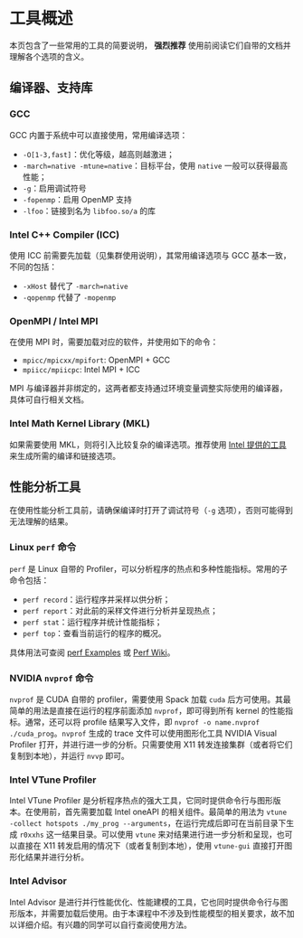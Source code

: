# 工具概述

本页包含了一些常用的工具的简要说明， **强烈推荐** 使用前阅读它们自带的文档并理解各个选项的含义。

## 编译器、支持库

### GCC

GCC 内置于系统中可以直接使用，常用编译选项：

* `-O[1-3,fast]`：优化等级，越高则越激进；
* `-march=native -mtune=native`：目标平台，使用 `native` 一般可以获得最高性能；
* `-g`：启用调试符号
* `-fopenmp`：启用 OpenMP 支持
* `-lfoo`：链接到名为 `libfoo.so/a` 的库

### Intel C++ Compiler (ICC)

使用 ICC 前需要先加载（见集群使用说明），其常用编译选项与 GCC 基本一致，不同的包括：

* `-xHost` 替代了 `-march=native`
* `-qopenmp` 代替了 `-mopenmp`

### OpenMPI / Intel MPI

在使用 MPI 时，需要加载对应的软件，并使用如下的命令：

* `mpicc/mpicxx/mpifort`: OpenMPI + GCC
* `mpiicc/mpiicpc`: Intel MPI + ICC

MPI 与编译器并非绑定的，这两者都支持通过环境变量调整实际使用的编译器，具体可自行相关文档。

### Intel Math Kernel Library (MKL)

如果需要使用 MKL，则将引入比较复杂的编译选项。推荐使用 [Intel 提供的工具](https://software.intel.com/sites/products/mkl/mkl_link_line_advisor.htm) 来生成所需的编译和链接选项。


## 性能分析工具

在使用性能分析工具前，请确保编译时打开了调试符号（`-g` 选项），否则可能得到无法理解的结果。

### Linux `perf` 命令

`perf` 是 Linux 自带的 Profiler，可以分析程序的热点和多种性能指标。常用的子命令包括：

* `perf record`：运行程序并采样以供分析；
* `perf report`：对此前的采样文件进行分析并呈现热点；
* `perf stat`：运行程序并统计性能指标；
* `perf top`：查看当前运行的程序的概况。

具体用法可查阅 [perf Examples](http://www.brendangregg.com/perf.html) 或 [Perf Wiki](https://perf.wiki.kernel.org/index.php/Main_Page)。

### NVIDIA `nvprof` 命令

`nvprof` 是 CUDA 自带的 profiler，需要使用 Spack 加载 `cuda` 后方可使用。其最简单的用法是直接在运行的程序前面添加 `nvprof`，即可得到所有 kernel 的性能指标。通常，还可以将 profile 结果写入文件，即 `nvprof -o name.nvprof ./cuda_prog`。`nvprof` 生成的 trace 文件可以使用图形化工具 NVIDIA Visual Profiler 打开，并进行进一步的分析。只需要使用 X11 转发连接集群（或者将它们复制到本地），并运行 `nvvp` 即可。

### Intel VTune Profiler

Intel VTune Profiler 是分析程序热点的强大工具，它同时提供命令行与图形版本。在使用前，首先需要加载 Intel oneAPI 的相关组件。最简单的用法为 `vtune -collect hotspots ./my_prog --arguments`，在运行完成后即可在当前目录下生成 `r0xxhs` 这一结果目录。可以使用 `vtune` 来对结果进行进一步分析和呈现，也可以直接在 X11 转发启用的情况下（或者复制到本地），使用 `vtune-gui` 直接打开图形化结果并进行分析。

### Intel Advisor

Intel Advisor 是进行并行性能优化、性能建模的工具，它也同时提供命令行与图形版本，并需要加载后使用。由于本课程中不涉及到性能模型的相关要求，故不加以详细介绍。有兴趣的同学可以自行查阅使用方法。
